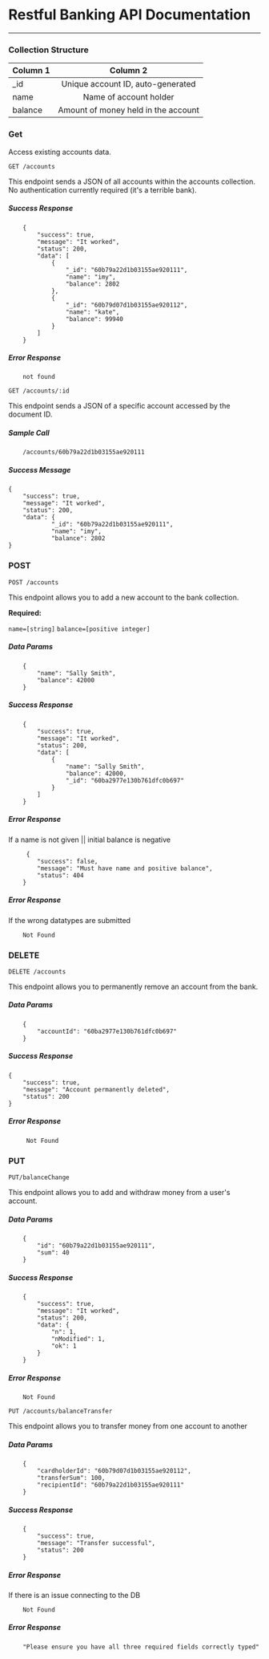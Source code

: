 # Restful Banking API Documentation 
----
### Collection Structure

| Column 1       | Column 2     | 
| :------------- | :----------: | 
| _id |  Unique account ID, auto-generated  | String |
| name   | Name of account holder | String |
| balance   | Amount of money held in the account | Integer |

### Get

Access existing accounts data.

`GET /accounts`

This endpoint sends a JSON of all accounts within the accounts collection. No authentication currently required (it's a terrible bank).

##### Success Response

        {
            "success": true,
            "message": "It worked",
            "status": 200,
            "data": [
                {
                    "_id": "60b79a22d1b03155ae920111",
                    "name": "imy",
                    "balance": 2802
                },
                {
                    "_id": "60b79d07d1b03155ae920112",
                    "name": "kate",
                    "balance": 99940
                }
            ]
        }
        
 ##### Error Response
 
        not found

`GET /accounts/:id`

This endpoint sends a JSON of a specific account accessed by the document ID.


##### Sample Call

        /accounts/60b79a22d1b03155ae920111
        

##### Success Message

    {
        "success": true,
        "message": "It worked",
        "status": 200,
        "data": {
                "_id": "60b79a22d1b03155ae920111",
                "name": "imy",
                "balance": 2802
    }


### POST

`POST /accounts`

This endpoint allows you to add a new account to the bank collection.

**Required:**

`name=[string]`
`balance=[positive integer]`

##### Data Params

        {
            "name": "Sally Smith",
            "balance": 42000
        }

##### Success Response

        {
            "success": true,
            "message": "It worked",
            "status": 200,
            "data": [
                {
                    "name": "Sally Smith",
                    "balance": 42000,
                    "_id": "60ba2977e130b761dfc0b697"
                }
            ]
        }
        
 ##### Error Response
 
 If a name is not given || initial balance is negative
 
         {
            "success": false,
            "message": "Must have name and positive balance",
            "status": 404
        }

##### Error Response

If the wrong datatypes are submitted

        Not Found

### DELETE

`DELETE /accounts`

This endpoint allows you to permanently remove an account from the bank.

##### Data Params

        {
            "accountId": "60ba2977e130b761dfc0b697"
        }

##### Success Response

    {
        "success": true,
        "message": "Account permanently deleted",
        "status": 200
    }
        
 ##### Error Response
 
         Not Found

### PUT

`PUT/balanceChange`

This endpoint allows you to add and withdraw money from a user's account.

##### Data Params

        {
            "id": "60b79a22d1b03155ae920111",
            "sum": 40
        }

##### Success Response

        {
            "success": true,
            "message": "It worked",
            "status": 200,
            "data": {
                "n": 1,
                "nModified": 1,
                "ok": 1
            }
        }

##### Error Response

        Not Found
        
        
`PUT /accounts/balanceTransfer`

This endpoint allows you to transfer money from one account to another 

##### Data Params

        {
            "cardholderId": "60b79d07d1b03155ae920112",
            "transferSum": 100,
            "recipientId": "60b79a22d1b03155ae920111"
        }

##### Success Response

        {
            "success": true,
            "message": "Transfer successful",
            "status": 200
        }
        
##### Error Response

If there is an issue connecting to the DB

        Not Found

##### Error Response

        "Please ensure you have all three required fields correctly typed"
